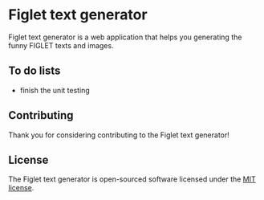 # Figlet text generator

Figlet text generator is a web application that helps you generating the funny FIGLET texts and images.

## To do lists

- finish the unit testing

## Contributing

Thank you for considering contributing to the Figlet text generator!

## License

The Figlet text generator is open-sourced software licensed under the [MIT license](http://opensource.org/licenses/MIT).
